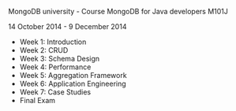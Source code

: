 MongoDB university - Course MongoDB for Java developers M101J

14 October 2014 - 9 December 2014

- Week 1: Introduction
- Week 2: CRUD
- Week 3: Schema Design
- Week 4: Performance
- Week 5: Aggregation Framework
- Week 6: Application Engineering
- Week 7: Case Studies
- Final Exam
